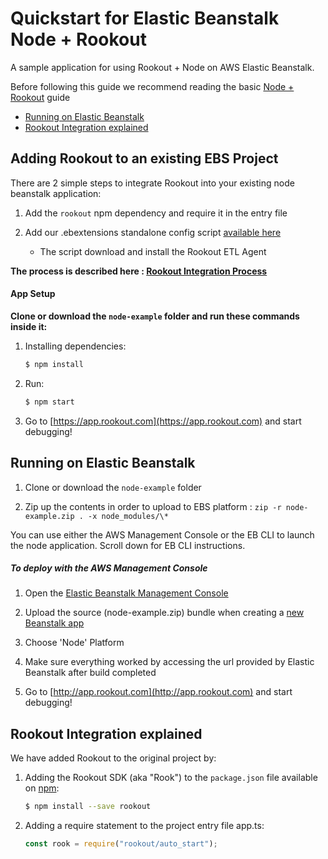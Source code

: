 # Quickstart for Elastic Beanstalk Node + Rookout

A sample application for using Rookout + Node on AWS Elastic Beanstalk.

Before following this guide we recommend reading the basic [Node + Rookout] guide

* [Running on Elastic Beanstalk](#running-on-elastic-beanstalk)
* [Rookout Integration explained](#rookout-integration-explained)

## Adding Rookout to an existing EBS Project

There are 2 simple steps to integrate Rookout into your existing node beanstalk application:

1. Add the `rookout` npm dependency and require it in the entry file

2. Add our .ebextensions standalone config script [available here](.ebextensions)
    * The script download and install the Rookout ETL Agent

__The process is described here : [Rookout Integration Process](#rookout-integration-process)__

#### App Setup

**Clone or download the `node-example` folder and run these commands inside it:**

1. Installing dependencies:
    ```bash
    $ npm install
    ```

1. Run:
    ```bash
    $ npm start
    ```

1. Go to [https://app.rookout.com](https://app.rookout.com) and start debugging! 


## Running on Elastic Beanstalk

1. Clone or download the `node-example` folder

1. Zip up the contents in order to upload to EBS platform :
`zip -r node-example.zip . -x node_modules/\*`

You can use either the AWS Management Console or the EB CLI to launch the node application. Scroll down for EB CLI instructions.

##### To deploy with the AWS Management Console
1. Open the [Elastic Beanstalk Management Console](https://console.aws.amazon.com/elasticbeanstalk/home)

1. Upload the source (node-example.zip) bundle when creating a [new Beanstalk app](https://console.aws.amazon.com/elasticbeanstalk/home#/gettingStarted)

1. Choose 'Node' Platform

1. Make sure everything worked by accessing the url provided by Elastic Beanstalk after build completed

1. Go to [http://app.rookout.com](http://app.rookout.com) and start debugging!


## Rookout Integration explained

We have added Rookout to the original project by:
1. Adding the Rookout SDK (aka "Rook") to the `package.json` file available on [npm]:
    ```bash
    $ npm install --save rookout
    ```

1. Adding a require statement to the project entry file app.ts:
    ```js
    const rook = require("rookout/auto_start");
    ```

[Node + Rookout]: https://docs.rookout.com/docs/sdk-setup.html
[npm]: https://www.npmjs.com/package/rookout


